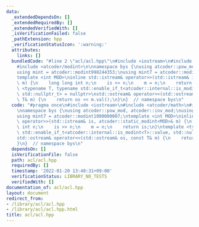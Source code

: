 ```yaml
---
data:
  _extendedDependsOn: []
  _extendedRequiredBy: []
  _extendedVerifiedWith: []
  _isVerificationFailed: false
  _pathExtension: hpp
  _verificationStatusIcon: ':warning:'
  attributes:
    links: []
  bundledCode: "#line 2 \"acl/acl.hpp\"\n#include <iostream>\n#include <atcoder/math>\n\
    #include <atcoder/modint>\n\nnamespace bys {\nusing atcoder::pow_mod, atcoder::inv_mod;\n\
    using mint = atcoder::modint998244353;\nusing mint7 = atcoder::modint1000000007;\n\
    template <int MOD>\ninline std::istream& operator>>(std::istream& is, atcoder::static_modint<MOD>&\
    \ m) {\n    long long int n;\n    is >> n;\n    m = n;\n    return is;\n}\ntemplate\
    \ <typename T, typename std::enable_if_t<atcoder::internal::is_modint<T>::value,\
    \ std::nullptr_t> = nullptr>\nstd::ostream& operator<<(std::ostream& os, const\
    \ T& m) {\n    return os << m.val();\n}\n}  // namespace bys\n"
  code: "#pragma once\n#include <iostream>\n#include <atcoder/math>\n#include <atcoder/modint>\n\
    \nnamespace bys {\nusing atcoder::pow_mod, atcoder::inv_mod;\nusing mint = atcoder::modint998244353;\n\
    using mint7 = atcoder::modint1000000007;\ntemplate <int MOD>\ninline std::istream&\
    \ operator>>(std::istream& is, atcoder::static_modint<MOD>& m) {\n    long long\
    \ int n;\n    is >> n;\n    m = n;\n    return is;\n}\ntemplate <typename T, typename\
    \ std::enable_if_t<atcoder::internal::is_modint<T>::value, std::nullptr_t> = nullptr>\n\
    std::ostream& operator<<(std::ostream& os, const T& m) {\n    return os << m.val();\n\
    }\n}  // namespace bys\n"
  dependsOn: []
  isVerificationFile: false
  path: acl/acl.hpp
  requiredBy: []
  timestamp: '2022-01-20 13:40:31+09:00'
  verificationStatus: LIBRARY_NO_TESTS
  verifiedWith: []
documentation_of: acl/acl.hpp
layout: document
redirect_from:
- /library/acl/acl.hpp
- /library/acl/acl.hpp.html
title: acl/acl.hpp
---
```

